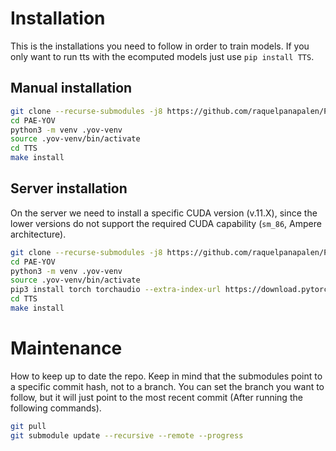 # Installation

This is the installations you need to follow in order to train models. If you
only want to run tts with the ecomputed models just use `pip install TTS`.

## Manual installation

```sh
git clone --recurse-submodules -j8 https://github.com/raquelpanapalen/PAE-YOV.git
cd PAE-YOV
python3 -m venv .yov-venv
source .yov-venv/bin/activate
cd TTS
make install
```

## Server installation
On the server we need to install a specific CUDA version (v.11.X),
since the lower versions do not support the required CUDA capability (`sm_86`,
Ampere architecture).

```sh
git clone --recurse-submodules -j8 https://github.com/raquelpanapalen/PAE-YOV.git
cd PAE-YOV
python3 -m venv .yov-venv
source .yov-venv/bin/activate
pip3 install torch torchaudio --extra-index-url https://download.pytorch.org/whl/cu116
cd TTS
make install
```

# Maintenance

How to keep up to date the repo. Keep in mind that the submodules point to a
specific commit hash, not to a branch. You can set the branch you want to
follow, but it will just point to the most recent commit (After running the
following commands).

```sh
git pull
git submodule update --recursive --remote --progress
```
